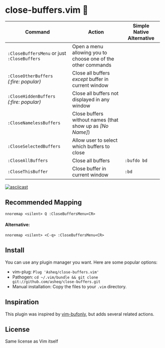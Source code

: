 # close-buffers.vim 📖

<table>
    <thead>
        <th>Command</th>
        <th>Action</th>
        <th>Simple Native Alternative</th>
    </thead>
    <tbody>
        <tr>
            <td><code>:CloseBuffersMenu</code> or just <code>:CloseBuffers</code></td>
            <td>Open a menu allowing you to choose one of the other commands</td>
            <td></td>
        </tr>
        <tr>
            <td><code>:CloseOtherBuffers</code> <br><i>(:fire: <i>popular)</i></td>
            <td>Close all buffers <i>except</i> buffer in current window</td>
            <td></td>
        </tr>
        <tr>
            <td><code>:CloseHiddenBuffers</code> <br><i>(:fire: popular)</i></td>
            <td>Close all buffers not displayed in any window</td>
            <td></td>
        </tr>
        <tr>
            <td><code>:CloseNamelessBuffers</code></td>
            <td>Close buffers without names (that show up as <i>[No Name]</i>)</td>
            <td></td>
        </tr>
        <tr>
            <td><code>:CloseSelectedBuffers</code></td>
            <td>Allow user to select which buffers to close</td>
            <td></td>
        </tr>
        <tr>
            <td><code>:CloseAllBuffers</code></td>
            <td>Close all buffers</td>
            <td><code>:bufdo bd</code></td>
        </tr>
        <tr>
            <td><code>:CloseThisBuffer</code></td>
            <td>Close buffer in current window</td>
            <td><code>:bd</code></td>
        </tr>
    </tbody>
</table>

[![asciicast](https://asciinema.org/a/Q4nw2vqtuXE5X23vUtPw1PsFO.png)](https://asciinema.org/a/Q4nw2vqtuXE5X23vUtPw1PsFO)

## Recommended Mapping

    nnoremap <silent> Q :CloseBuffersMenu<CR>

#### Alternative:

    nnoremap <silent> <C-q> :CloseBuffersMenu<CR>
## Install
You can use any plugin manager you want. Here are some popular options:

- vim-plug: `Plug 'Asheq/close-buffers.vim'`
- Pathogen: `cd ~/.vim/bundle && git clone git://github.com/asheq/close-buffers.git`
- Manual installation: Copy the files to your `.vim` directory.

## Inspiration
This plugin was inspired by [vim-bufonly](https://github.com/schickling/vim-bufonly), but adds
several related actions.

## License
Same license as Vim itself
